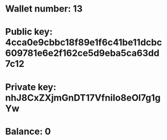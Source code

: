 # Wallet number: 13
# Public key: 4cca0e9cbbc18f89e1f6c41be11dcbc609781e6e2f162ce5d9eba5ca63dd7c12
# Private key: nhJ8CxZXjmGnDT17VfniIo8eOl7g1gYw
# Balance: 0
